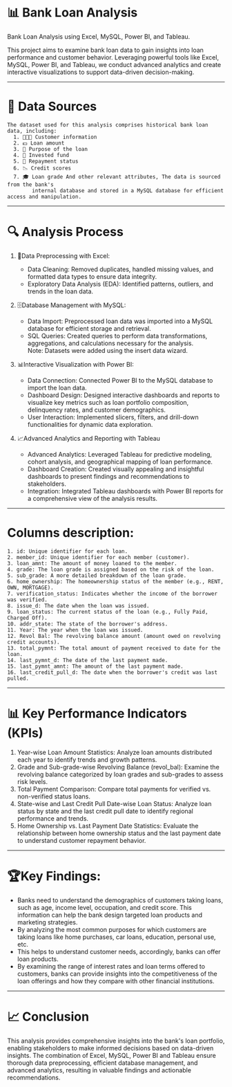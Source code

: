 # 📊 Bank Loan Analysis
  Bank Loan Analysis using Excel, MySQL, Power BI, and Tableau.
  
  This project aims to examine bank loan data to gain insights into loan performance and customer behavior. 
  Leveraging powerful tools like Excel, MySQL, Power BI, and Tableau, we conduct advanced analytics and create interactive visualizations to support data-driven decision-making.

---

# 📁 Data Sources
    The dataset used for this analysis comprises historical bank loan data, including:
      1. 🧑‍🤝‍🧑 Customer information
      2. 💵 Loan amount
      3. 📝 Purpose of the loan
      4. 💼 Invested fund
      5. 🔄 Repayment status
      6. 📉 Credit scores
      7. 🎓 Loan grade And other relevant attributes, The data is sourced from the bank's 
            internal database and stored in a MySQL database for efficient access and manipulation.

---

# 🔍 Analysis Process 
  1. 🧹Data Preprocessing with Excel:
       - Data Cleaning: Removed duplicates, handled missing values, and formatted data types to ensure data integrity.
       - Exploratory Data Analysis (EDA): Identified patterns, outliers, and trends in the loan data.
  
  2. 🗄️Database Management with MySQL:
       - Data Import: Preprocessed loan data was imported into a MySQL database for efficient storage and retrieval.
       - SQL Queries: Created queries to perform data transformations, aggregations, and calculations necessary for the analysis.                                       
         Note: Datasets were added using the insert data wizard.
  
  3. 📊Interactive Visualization with Power BI:
       - Data Connection: Connected Power BI to the MySQL database to import the loan data.
       - Dashboard Design: Designed interactive dashboards and reports to visualize key metrics such as loan portfolio composition, delinquency rates, and customer demographics.
       - User Interaction: Implemented slicers, filters, and drill-down functionalities for dynamic data exploration.
 
  4. 📈Advanced Analytics and Reporting with Tableau
       - Advanced Analytics: Leveraged Tableau for predictive modeling, cohort analysis, and geographical mapping of loan performance.
       - Dashboard Creation: Created visually appealing and insightful dashboards to present findings and recommendations to stakeholders.
       - Integration: Integrated Tableau dashboards with Power BI reports for a comprehensive view of the analysis results.

---

# Columns description:
    1. id: Unique identifier for each loan.
    2. member_id: Unique identifier for each member (customer).
    3. loan_amnt: The amount of money loaned to the member.
    4. grade: The loan grade is assigned based on the risk of the loan.
    5. sub_grade: A more detailed breakdown of the loan grade.
    6. home_ownership: The homeownership status of the member (e.g., RENT, OWN, MORTGAGE).
    7. verification_status: Indicates whether the income of the borrower was verified.
    8. issue_d: The date when the loan was issued.
    9. loan_status: The current status of the loan (e.g., Fully Paid, Charged Off).
    10. addr_state: The state of the borrower's address.
    11. Year: The year when the loan was issued.
    12. Revol Bal: The revolving balance amount (amount owed on revolving credit accounts).
    13. total_pymnt: The total amount of payment received to date for the loan.
    14. last_pymnt_d: The date of the last payment made.
    15. last_pymnt_amnt: The amount of the last payment made.
    16. last_credit_pull_d: The date when the borrower's credit was last pulled.
      
---

# 📊 Key Performance Indicators (KPIs)
  1. Year-wise Loan Amount Statistics: Analyze loan amounts distributed each year to identify trends and growth patterns.
  2. Grade and Sub-grade-wise Revolving Balance (revol_bal): Examine the revolving balance categorized by loan grades and sub-grades to assess risk levels.
  3. Total Payment Comparison: Compare total payments for verified vs. non-verified status loans.
  4. State-wise and Last Credit Pull Date-wise Loan Status: Analyze loan status by state and the last credit pull date to identify regional performance and trends.
  5. Home Ownership vs. Last Payment Date Statistics: Evaluate the relationship between home ownership status and the last payment date to understand customer repayment behavior.

---

# 🏆Key Findings:
  - Banks need to understand the demographics of customers taking loans, such as age, income level, occupation, and credit score. This information can help the bank design targeted loan products and marketing strategies.
  - By analyzing the most common purposes for which customers are taking loans like home purchases, car loans, education, personal use, etc.
  - This helps to understand customer needs, accordingly, banks can offer loan products.
  - By examining the range of interest rates and loan terms offered to customers, banks can provide insights into the competitiveness of the loan offerings and how they compare with other financial institutions.
    
---

# 📈 Conclusion
 This analysis provides comprehensive insights into the bank's loan portfolio, enabling stakeholders to make informed decisions based on data-driven insights. The combination of Excel, MySQL,
 Power BI and Tableau ensure thorough data preprocessing, efficient database management, and advanced analytics, resulting in valuable findings and actionable recommendations.
